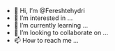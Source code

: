 - 👋 Hi, I’m @Fereshtehydri
- 👀 I’m interested in ...
- 🌱 I’m currently learning ...
- 💞️ I’m looking to collaborate on ...
- 📫 How to reach me ...

<!---
Fereshtehydri/Fereshtehydri is a ✨ special ✨ repository because its `README.md` (this file) appears on your GitHub profile.
You can click the Preview link to take a look at your changes.
--->
